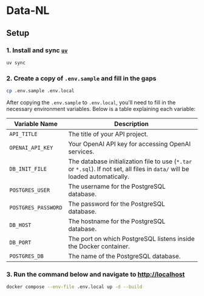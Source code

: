 # Data-NL

## Setup

### 1. Install and sync [`uv`](https://github.com/astral-sh/uv)

```bash
uv sync
```

### 2. Create a copy of `.env.sample` and fill in the gaps

```bash
cp .env.sample .env.local
```

After copying the `.env.sample` to `.env.local`, you'll need 
to fill in the necessary environment variables. Below is a table explaining each variable:

| **Variable Name**      | **Description**                                                      |
|------------------------|----------------------------------------------------------------------|
| `API_TITLE`            | The title of your API project.                                       |
| `OPENAI_API_KEY`       | Your OpenAI API key for accessing OpenAI services.                   |
| `DB_INIT_FILE`         | The database initialization file to use (`*.tar` or `*.sql`). If not set, all files in `data/` will be loaded automatically. |
| `POSTGRES_USER`        | The username for the PostgreSQL database.                            |
| `POSTGRES_PASSWORD`    | The password for the PostgreSQL database.                            |
| `DB_HOST`              | The hostname for the PostgreSQL database.                            |
| `DB_PORT`              | The port on which PostgreSQL listens inside the Docker container.    |
| `POSTGRES_DB`          | The name of the PostgreSQL database.                                 |

### 3. Run the command below and navigate to [http://localhost](http://localhost)

```bash
docker compose --env-file .env.local up -d --build
```
